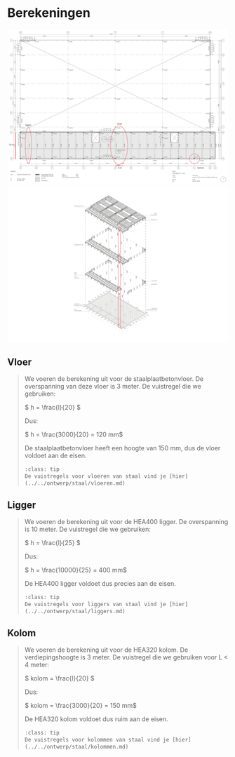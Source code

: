 # Berekeningen

<img src="Images/voorbeeldenberekeningen3.png" alt="tekening" class="bg-primary" width="1000px">
<img src="Images/voorbeeldenberekeningen1.png" alt="tekeningaxo" width="1000px">


## Vloer

>
>We voeren de berekening uit voor de staalplaatbetonvloer. De overspanning van deze vloer is 3 meter.
>De vuistregel die we gebruiken: 
>
>$ h = \frac{l}{20} $
>
>Dus:
>
>$ h = \frac{3000}{20} = 120 mm$
>
>De staalplaatbetonvloer heeft een hoogte van 150 mm, dus de vloer voldoet aan de eisen.
>
>`````{admonition} Tip
>:class: tip
>De vuistregels voor vloeren van staal vind je [hier](../../ontwerp/staal/vloeren.md)
>`````
>


## Ligger

>
>We voeren de berekening uit voor de HEA400 ligger. De overspanning is 10 meter.
>De vuistregel die we gebruiken: 
>
>$ h = \frac{l}{25} $
>
>Dus:
>
>$ h = \frac{10000}{25} = 400 mm$
>
>De HEA400 ligger voldoet dus precies aan de eisen.
>
>`````{admonition} Tip
>:class: tip
>De vuistregels voor liggers van staal vind je [hier](../../ontwerp/staal/liggers.md)
>`````
>


## Kolom

>
>We voeren de berekening uit voor de HEA320 kolom. De verdiepingshoogte is 3 meter.
>De vuistregel die we gebruiken voor L < 4 meter: 
>
>$ kolom = \frac{l}{20} $
>
>Dus:
>
>$ kolom = \frac{3000}{20} = 150 mm$
>
>De HEA320 kolom voldoet dus ruim aan de eisen.
>
>`````{admonition} Tip
>:class: tip
>De vuistregels voor kolommen van staal vind je [hier](../../ontwerp/staal/kolommen.md)
>`````
>
